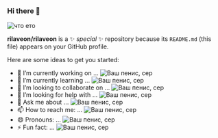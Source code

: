 ### Hi there 👋

![что ето](https://github-readme-stats.vercel.app/api?username=rilaveon&show_icons=true)

**rilaveon/rilaveon** is a ✨ _special_ ✨ repository because its `README.md` (this file) appears on your GitHub profile.

Here are some ideas to get you started:

- 🔭 I’m currently working on ... ![Ваш пенис, сер](https://cdn.betterttv.net/emote/5ec1885bec17d81685a538bc/1x)
- 🌱 I’m currently learning ... ![Ваш пенис, сер](https://cdn.betterttv.net/emote/5eb9936e813f921693557ee2/1x)
- 👯 I’m looking to collaborate on ... ![Ваш пенис, сер](https://cdn.frankerfacez.com/2e/b8/2eb8aa789f1e8bab2f5924cd2c95269c.PNG)
- 🤔 I’m looking for help with ... ![Ваш пенис, сер](https://cdn.betterttv.net/emote/5f11e0226a652705221688fa/1x)
- 💬 Ask me about ... ![Ваш пенис, сер](https://cdn.betterttv.net/emote/5ec1885bec17d81685a538bc/1x)
- 📫 How to reach me: ... ![Ваш пенис, сер](https://cdn.betterttv.net/emote/5ec1885bec17d81685a538bc/1x)
- 😄 Pronouns: ... ![Ваш пенис, сер](https://cdn.betterttv.net/emote/5ec1885bec17d81685a538bc/1x)
- ⚡ Fun fact: ... ![Ваш пенис, сер](https://cdn.betterttv.net/emote/5f6a1aba3277fd70b018b480/1x)

